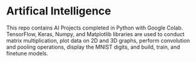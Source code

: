  # Artifical Intelligence

This repo contains AI Projects completed in Python with Google Colab. TensorFlow, Keras, Numpy, and Matplotlib libraries are used to conduct matrix multiplication, plot data on 2D and 3D graphs, perform convolution and pooling operations, display the MNIST digits, and build, train, and finetune models. 


